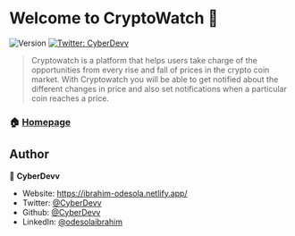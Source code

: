 # Welcome to CryptoWatch 👋
![Version](https://img.shields.io/badge/version-1.0-blue.svg?cacheSeconds=2592000)
[![Twitter: CyberDevv](https://img.shields.io/twitter/follow/CyberDevv.svg?style=social)](https://twitter.com/CyberDevv)

> Cryptowatch is a platform that helps users take charge of the opportunities from every rise and fall of prices in the crypto coin market. 
> With Cryptowatch you will be able to get notified about the different changes in price and also set notifications when a particular coin reaches a price.

### 🏠 [Homepage](https://cryptowatch-peach.vercel.app/)

<!-- 
## Install

```sh
yarn install
```

## Usage

```sh
yarn dev
``` -->

## Author

👤 **CyberDevv**

* Website: https://ibrahim-odesola.netlify.app/
* Twitter: [@CyberDevv](https://twitter.com/CyberDevv)
* Github: [@CyberDevv](https://github.com/CyberDevv)
* LinkedIn: [@odesolaibrahim](https://linkedin.com/in/odesolaibrahim)

<!-- ## 🤝 Contributing

Contributions, issues and feature requests are welcome!

Feel free to check [issues page](https://github.com/CyberDevv/cryptowatch/issues). 

## Show your support

Give a ⭐️ if this project helped you! -->